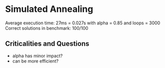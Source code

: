 # Simulated Annealing

Average execution time: 27ms = 0.027s with alpha = 0.85 and loops = 3000
Correct solutions in benchmark: 100/100

## Criticalities and Questions

- alpha has minor impact?
- can be more efficient?
